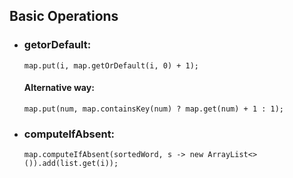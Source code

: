 ## Basic Operations
* ### getorDefault:
  ```
  map.put(i, map.getOrDefault(i, 0) + 1);
  ```
  #### Alternative way:
  ```
  map.put(num, map.containsKey(num) ? map.get(num) + 1 : 1);
  ```

* ### computeIfAbsent: 
  ```
  map.computeIfAbsent(sortedWord, s -> new ArrayList<>()).add(list.get(i));
  ```
